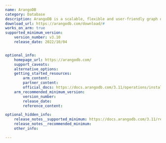 ```yaml
---
name: ArangoDB
category: Database
description: ArangoDB is a scalable, flexible and user-friendly graph database that helps businesses to upgrade complex data into actionable insights. ArangoDB offers security, highest performance and integrity standards to the users.
download_url: https://arangodb.com/download/#
works_on_arm: true
supported_minimum_version:
    version_number: v3.10
    release_date: 2022/10/04


optional_info:
    homepage_url: https://arangodb.com/
    support_caveats:
    alternative_options:
    getting_started_resources:
        arm_content:
        partner_content:
        official_docs: https://docs.arangodb.com/3.11/operations/installation/#linux
    arm_recommended_minimum_version:
        version_number:
        release_date:
        reference_content:

optional_hidden_info:
    release_notes__supported_minimum: https://docs.arangodb.com/3.11/release-notes/version-3.10/whats-new-in-3-10/
    release_notes__recommended_minimum:
    other_info:

---
```


